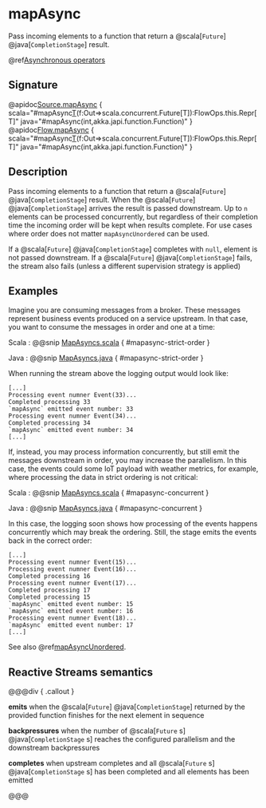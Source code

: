 # mapAsync

Pass incoming elements to a function that return a @scala[`Future`] @java[`CompletionStage`] result.

@ref[Asynchronous operators](../index.md#asynchronous-operators)

## Signature

@apidoc[Source.mapAsync](Source) { scala="#mapAsync[T](parallelism:Int)(f:Out=&gt;scala.concurrent.Future[T]):FlowOps.this.Repr[T]" java="#mapAsync(int,akka.japi.function.Function)" }
@apidoc[Flow.mapAsync](Flow) { scala="#mapAsync[T](parallelism:Int)(f:Out=&gt;scala.concurrent.Future[T]):FlowOps.this.Repr[T]" java="#mapAsync(int,akka.japi.function.Function)" }


## Description

Pass incoming elements to a function that return a @scala[`Future`] @java[`CompletionStage`] result. When the @scala[`Future`] @java[`CompletionStage`] arrives the result is passed
downstream. Up to `n` elements can be processed concurrently, but regardless of their completion time the incoming
order will be kept when results complete. For use cases where order does not matter `mapAsyncUnordered` can be used.

If a @scala[`Future`] @java[`CompletionStage`] completes with `null`, element is not passed downstream.
If a @scala[`Future`] @java[`CompletionStage`] fails, the stream also fails (unless a different supervision strategy is applied)

## Examples

Imagine you are consuming messages from a broker. These messages represent business events produced on a service upstream. In that case, you want to consume the messages in order and one at a time:

Scala
:   @@snip [MapAsyncs.scala](/akka-docs/src/test/scala/docs/stream/operators/sourceorflow/MapAsyncs.scala) { #mapasync-strict-order }

Java
:   @@snip [MapAsyncs.java](/akka-docs/src/test/java/jdocs/stream/operators/sourceorflow/MapAsyncs.java) { #mapasync-strict-order }

When running the stream above the logging output would look like:

```
[...]
Processing event numner Event(33)...
Completed processing 33
`mapAsync` emitted event number: 33
Processing event numner Event(34)...
Completed processing 34
`mapAsync` emitted event number: 34
[...]
``` 

If, instead, you may process information concurrently, but still emit the messages downstream in order, you may increase the parallelism. In this case, the events could some IoT payload with weather metrics, for example, where processing the data in strict ordering is not critical:

Scala
:   @@snip [MapAsyncs.scala](/akka-docs/src/test/scala/docs/stream/operators/sourceorflow/MapAsyncs.scala) { #mapasync-concurrent }

Java
:   @@snip [MapAsyncs.java](/akka-docs/src/test/java/jdocs/stream/operators/sourceorflow/MapAsyncs.java) { #mapasync-concurrent }

In this case, the logging soon shows how processing of the events happens concurrently which may break the ordering. Still, the stage  emits the events back in the correct order:

```
[...]
Processing event numner Event(15)...
Processing event numner Event(16)...
Completed processing 16
Processing event numner Event(17)...
Completed processing 17
Completed processing 15
`mapAsync` emitted event number: 15
`mapAsync` emitted event number: 16
Processing event numner Event(18)...
`mapAsync` emitted event number: 17
[...]
```

See also @ref[mapAsyncUnordered](mapAsyncUnordered.md#examples).

## Reactive Streams semantics

@@@div { .callout }

**emits** when the @scala[`Future`] @java[`CompletionStage`] returned by the provided function finishes for the next element in sequence

**backpressures** when the number of @scala[`Future` s] @java[`CompletionStage` s] reaches the configured parallelism and the downstream backpressures

**completes** when upstream completes and all @scala[`Future` s] @java[`CompletionStage` s] has been completed and all elements has been emitted

@@@

